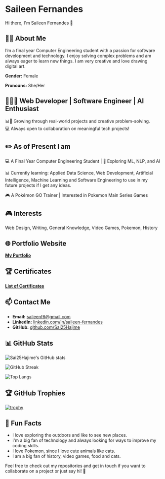 # Saileen Fernandes
Hi there, I'm Saileen Fernandes 👋

## 👩‍💻 About Me
I’m a final year Computer Engineering student with a passion for software development and technology. I enjoy solving complex problems and am always eager to learn new things. I am very creative and love drawing digital art. 

**Gender:** Female

**Pronouns:** She/Her

## 👩🏻‍💻 Web Developer | Software Engineer | AI Enthusiast

📊🎨 Growing through real-world projects and creative problem-solving.  
💻 Always open to collaboration on meaningful tech projects!

## ✏️ As of Present I am
💻 A Final Year Computer Engineering Student | 🧠 Exploring ML, NLP, and AI  

📊 Currently learning: Applied Data Science, Web Development, Artificial Intelligence, Machine Learning and Software Engineering to use in my future projects if I get any ideas.  

🎮 A Pokémon GO Trainer | Interested in Pokemon Main Series Games 

## 🎮 Interests
Web Design, Writing, General Knowledge, Video Games, Pokemon, History

## 🌐 Portfolio Website
[**My Portfolio**](https://sai25hajime.github.io/saileen-fernandes.github.io/)

## 🏆 Certificates
[**List of Certificates**](https://drive.google.com/drive/folders/1WM0Efm76nNKQgckjcBcR9ExK-X1JuWQJ?usp=sharing)

## 📫 Contact Me
- **Email:** saileenf6@gmail.com
- **LinkedIn:** [linkedin.com/in/saileen-fernandes](https://linkedin.com/in/saileen-fernandes)
- **GitHub:** [github.com/Sai25Hajime](https://github.com/Sai25Hajime)

## 📊 GitHub Stats
![Sai25Hajime's GitHub stats](https://github-readme-stats.vercel.app/api?username=Sai25Hajime&show_icons=true&theme=radical&show_owner=true)

![GitHub Streak](https://streak-stats.demolab.com/?user=Sai25Hajime&theme=radical&show_owner=true)

![Top Langs](https://github-readme-stats.vercel.app/api/top-langs/?username=Sai25Hajime&layout=compact&theme=radical&show_owner=true)

## 🏆 GitHub Trophies
[![trophy](https://github-profile-trophy.vercel.app/?username=Sai25Hajime&theme=radical)](https://github.com/ryo-ma/github-profile-trophy)

## 🎨 Fun Facts
- I love exploring the outdoors and like to see new places.
- I'm a big fan of technology and always looking for ways to improve my coding skills.
- I love Pokemon, since I love cute animals like cats.
- I am a big fan of history, video games, food and cats.

Feel free to check out my repositories and get in touch if you want to collaborate on a project or just say hi! 👋


